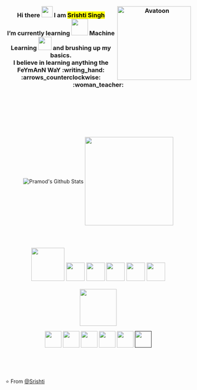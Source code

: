 <div>
  <h3 align="center"> 
    <strong> Hi there <img src="https://raw.githubusercontent.com/iampavangandhi/iampavangandhi/master/gifs/Hi.gif" width="30px"> I am <mark>Srishti Singh</mark></strong> <img src="https://github.com/SrishtiSinghD/SrishtiSinghD/blob/master/tenor%20(2).gif" width="200" title="Avatoon" align = "right"> 
    <br> <strong> I’m currently learning <img src="https://media.giphy.com/media/3ohc1axM00ocu2K8gg/giphy.gif" width="45px"> Machine Learning  <img src="https://media.giphy.com/media/l41K2nK1kW3wCM6dy/giphy.gif" width="36px"> and brushing up my basics. </strong>
    <br> <strong> I believe in learning anything the FeYmAnN WaY :writing_hand: :arrows_counterclockwise: :woman_teacher:</strong> 
  </h3>
</div>
<br><br><br><br><br><br>

<div>
<p align="center">
  <img align="center" src="https://github-readme-stats.vercel.app/api?username=SrishtiSinghD&show_icons=true&title_color=610D4D&icon_color=C949DC&text_color=440A5C&bg_color=F3D3E7" alt="Pramod's Github Stats"> 
  <img align="center" src="https://media.giphy.com/media/H7YO03BHmBMWuWUkez/giphy.gif" width="240px">
</p></div>
<br>

<p align="center">  
  <h2 align="center">
    <img src="https://media.giphy.com/media/UTRXtonjpNJraR8BhR/giphy.gif" width="90px">
    <img src="https://media.giphy.com/media/5xaOcLBK3ktpfSfLcVa/giphy.gif" width="50px">
    <img src="https://media.giphy.com/media/QoUU3x1dH505y/giphy.gif" width="50px">
    <img src="https://media.giphy.com/media/5xaOcLKkLxxVUCeUZ4Q/giphy.gif" width="50px">
    <img src="https://media.giphy.com/media/KI9S4tfLdMaK4/giphy.gif" width="50px">
    <img src="https://media.giphy.com/media/TlK63Er5sVKVBLMQVMY/giphy.gif" width="50px">
</h2>
  <p align="center"><img src="https://media.giphy.com/media/ozdUAW4iETQS2OggkO/giphy.gif" width="100px"></p>
    <p align="center">
      <code><a href="https://www.python.org/" target="_blank"><img height="45" src="https://www.vectorlogo.zone/logos/python/python-ar21.svg"></a></code>
      <code><a href="https://jupyter.org/" target="_blank"><img height="45" src="https://www.vectorlogo.zone/logos/jupyter/jupyter-ar21.svg"></a></code>
      <code><a href="https://numpy.org/" target="_blank"><img height="45" src="https://www.vectorlogo.zone/logos/numpy/numpy-ar21.svg"></a></code>
  <code><a href="https://pandas.pydata.org/" target="_blank"><img height="45" src="https://upload.wikimedia.org/wikipedia/commons/e/ed/Pandas_logo.svg"></a></code>
  <code><a href="https://matplotlib.org/" target="_blank"><img height="45" src="https://upload.wikimedia.org/wikipedia/commons/8/84/Matplotlib_icon.svg"></a></code>
  <code><a href="" target="_blank"><img height="45" src="https://seeklogo.com/images/C/c-logo-672525892C-seeklogo.com.png"></a></code>
    </p>
 </p>
  
<br><br><br>
<!-- For making transition
<p>
<img src="https://media.giphy.com/media/l46CuOJgbOJVjhuw0/giphy.gif" width="200px">
<img src="https://media.giphy.com/media/xTiTnnEWYFqDYVs2RO/giphy.gif" width="100px">
<img src="https://media.giphy.com/media/l46CuOJgbOJVjhuw0/giphy.gif" width="360px"></p>
-->
⭐️ From [@Srishti](https://github.com/SrishtiSinghD)
<!--
**SrishtiSinghD/SrishtiSinghD** is a ✨ _special_ ✨ repository because its `README.md` (this file) appears on your GitHub profile.

Here are some ideas to get you started:

- 🔭 I’m currently working on ...
- 🌱 I’m currently learning ...
- 👯 I’m looking to collaborate on ...
- 🤔 I’m looking for help with ... N : https://media.giphy.com/media/TlK63EVn3kVP0H0oQ7u/giphy.gif
- 💬 Ask me about ...
- 📫 How to reach me: ...
- 😄 Pronouns: ...
- ⚡ Fun fact: ...https://media.giphy.com/media/dB0lH3k3AE96259Exh/giphy.gif
-->
